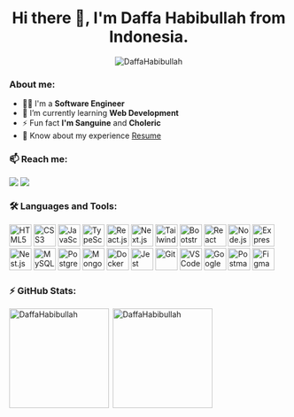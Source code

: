 <h1 align="center">Hi there 👋, I'm Daffa Habibullah from Indonesia.</h1>

<p align="center"> <img src="https://komarev.com/ghpvc/?username=DaffaHabibullah&label=Profile%20views&color=0e75b6&style=flat" alt="DaffaHabibullah" /> </p>

<h3>About me: </h3>

- 👨‍💻 I'm a **Software Engineer**
- 🌱 I’m currently learning **Web Development**
- ⚡ Fun fact **I'm Sanguine** and **Choleric**
- 📄 Know about my experience <a href="https://drive.google.com/file/d/1cvDZi6HJ0Fo8gjARJl9kpvCXv_xCAxQZ/view" target="_blank">Resume</a>

<h3 align="left">📫 Reach me: </h3>
<p align="left">
  <a href="https://www.linkedin.com/in/daffahabibullah" target="_blank"><img src="https://img.shields.io/badge/LinkedIn-0077B5?style=for-the-badge&logo=linkedin&logoColor=white" target="_blank"></a>
  <a href = "mailto:daffahabibullah.me@gmail.com"><img src="https://img.shields.io/badge/-Gmail-%23333?style=for-the-badge&logo=gmail&logoColor=white" target="_blank"></a>
</p>

<h3 align="left">🛠️ Languages and Tools: </h3>
<p align="left">  
  <a href="https://www.w3schools.com/html/" target="_blank"><img src="https://cdn.jsdelivr.net/gh/devicons/devicon@latest/icons/html5/html5-original.svg" alt="HTML5" width="40" height="40" /></a>
  <a href="https://www.w3schools.com/css/" target="_blank"><img src="https://cdn.jsdelivr.net/gh/devicons/devicon@latest/icons/css3/css3-original.svg" alt="CSS3" width="40" height="40" /></a>
  <a href="https://www.w3schools.com/js/" target="_blank"><img src="https://cdn.jsdelivr.net/gh/devicons/devicon@latest/icons/javascript/javascript-original.svg" alt="JavaScript" width="40" height="40" /></a>
  <a href="https://www.typescriptlang.org/" target="_blank"><img src="https://cdn.jsdelivr.net/gh/devicons/devicon@latest/icons/typescript/typescript-original.svg" alt="TypeScript" width="40" height="40" /></a>
  <a href="https://react.dev/" target="_blank"><img src="https://cdn.jsdelivr.net/gh/devicons/devicon@latest/icons/react/react-original.svg" alt="React.js" width="40" height="40" /></a>
  <a href="https://nextjs.org/" target="_blank"><img src="https://cdn.jsdelivr.net/gh/devicons/devicon@latest/icons/nextjs/nextjs-original.svg" alt="Next.js" width="40" height="40" /></a>
  <a href="https://tailwindcss.com/" target="_blank"><img src="https://cdn.jsdelivr.net/gh/devicons/devicon@latest/icons/tailwindcss/tailwindcss-original-wordmark.svg" alt="Tailwind CSS" width="40" height="40" /></a>
  <a href="https://getbootstrap.com/" target="_blank"><img src="https://cdn.jsdelivr.net/gh/devicons/devicon@latest/icons/bootstrap/bootstrap-original.svg" alt="Bootstrap" width="40" height="40" /></a>
  <a href="https://react-bootstrap.netlify.app/" target="_blank"><img src="https://cdn.jsdelivr.net/gh/devicons/devicon@latest/icons/reactbootstrap/reactbootstrap-original.svg" alt="React Bootstrap" width="40" height="40" /></a>
  <a href="https://nodejs.org/" target="_blank"><img src="https://cdn.jsdelivr.net/gh/devicons/devicon@latest/icons/nodejs/nodejs-original.svg" alt="Node.js" width="40" height="40" /></a>
  <a href="https://expressjs.com/" target="_blank"><img src="https://cdn.jsdelivr.net/gh/devicons/devicon@latest/icons/express/express-original.svg" alt="Express.js" width="40" height="40" /></a>
  <a href="https://nestjs.com/" target="_blank"><img src="https://cdn.jsdelivr.net/gh/devicons/devicon@latest/icons/nestjs/nestjs-original.svg" alt="Nest.js" width="40" height="40" /></a>
  <a href="https://www.mysql.com/" target="_blank"><img src="https://cdn.jsdelivr.net/gh/devicons/devicon@latest/icons/mysql/mysql-original.svg" alt="MySQL" width="40" height="40" /></a>
  <a href="https://www.postgresql.org/" target="_blank"><img src="https://cdn.jsdelivr.net/gh/devicons/devicon@latest/icons/postgresql/postgresql-original.svg" alt="PostgreSQL" width="40" height="40" /></a>
  <a href="https://www.mongodb.com/" target="_blank"><img src="https://cdn.jsdelivr.net/gh/devicons/devicon@latest/icons/mongodb/mongodb-original.svg" alt="MongoDB" width="40" height="40" /></a>
  <a href="https://www.docker.com/" target="_blank"><img src="https://cdn.jsdelivr.net/gh/devicons/devicon@latest/icons/docker/docker-original.svg" alt="Docker" width="40" height="40" /></a>
  <a href="https://jestjs.io/" target="_blank"><img src="https://cdn.jsdelivr.net/gh/devicons/devicon@latest/icons/jest/jest-plain.svg" alt="Jest" width="40" height="40" /></a>
  <a href="https://git-scm.com/" target="_blank"><img src="https://cdn.jsdelivr.net/gh/devicons/devicon@latest/icons/git/git-original.svg" alt="Git" width="40" height="40" /></a>
  <a href="https://code.visualstudio.com/" target="_blank"><img src="https://cdn.jsdelivr.net/gh/devicons/devicon@latest/icons/vscode/vscode-original.svg" alt="VSCode" width="40" height="40" /></a>
  <a href="https://cloud.google.com/" target="_blank"><img src="https://cdn.jsdelivr.net/gh/devicons/devicon@latest/icons/googlecloud/googlecloud-original.svg" alt="Google Cloud" width="40" height="40" /></a>
  <a href="https://www.postman.com/" target="_blank"><img src="https://cdn.jsdelivr.net/gh/devicons/devicon@latest/icons/postman/postman-original.svg" alt="Postman" width="40" height="40" /></a>
  <a href="https://www.figma.com/" target="_blank"><img src="https://cdn.jsdelivr.net/gh/devicons/devicon@latest/icons/figma/figma-original.svg" alt="Figma" width="40" height="40" /></a>
</p>

<h3 align="left">⚡ GitHub Stats: </h3>
<img align="left" height="180em" src="https://github-readme-stats.vercel.app/api?username=DaffaHabibullah&show_icons=true&locale=en&theme=algolia" alt="DaffaHabibullah" />
<p>&nbsp;<img align="center" height="180em" src="https://github-readme-stats.vercel.app/api/top-langs/?username=DaffaHabibullah&layout=compact&theme=algolia" alt=DaffaHabibullah /></p>

